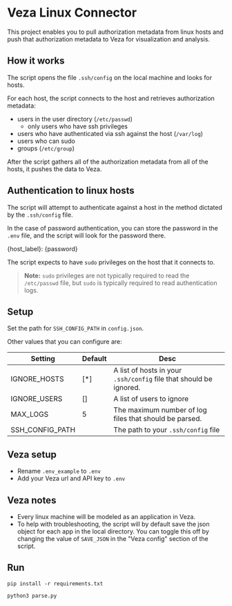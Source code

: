 # Veza Linux Connector

This project enables you to pull authorization metadata from linux hosts and push that authorization metadata to Veza for visualization and analysis.

## How it works

The script opens the file `.ssh/config` on the local machine and looks for hosts.

For each host, the script connects to the host and retrieves authorization metadata:

* users in the user directory (`/etc/passwd`)
    * only users who have ssh privileges
* users who have authenticated via ssh against the host (`/var/log`)
* users who can sudo
* groups (`/etc/group`)

After the script gathers all of the authorization metadata from all of the hosts, it pushes the data to Veza.

## Authentication to linux hosts

The script will attempt to authenticate against a host in the method dictated by the `.ssh/config` file.

In the case of password authentication, you can store the password in the `.env` file, and the script will look for the password there.

{host_label}: {password}

The script expects to have `sudo` privileges on the host that it connects to.

> **Note:** `sudo` privileges are not typically required to read the `/etc/passwd` file, but `sudo` is typically required to read authentication logs.

## Setup

Set the path for `SSH_CONFIG_PATH` in `config.json`.

Other values that you can configure are:

|Setting|Default|Desc|
|---------|---------|------|
|IGNORE_HOSTS|[*]|A list of hosts in your `.ssh/config` file that should be ignored.|
|IGNORE_USERS|[]|A list of users to ignore|
|MAX_LOGS|5|The maximum number of log files that should be parsed.|
|SSH_CONFIG_PATH||The path to your `.ssh/config` file|

## Veza setup

* Rename `.env_example` to `.env`
* Add your Veza url and API key to `.env`

## Veza notes

* Every linux machine will be modeled as an application in Veza.
* To help with troubleshooting, the script will by default save the json object for each app in the local directory. You can toggle this off by changing the value of `SAVE_JSON` in the "Veza config" section of the script.

## Run

`pip install -r requirements.txt`

`python3 parse.py`
